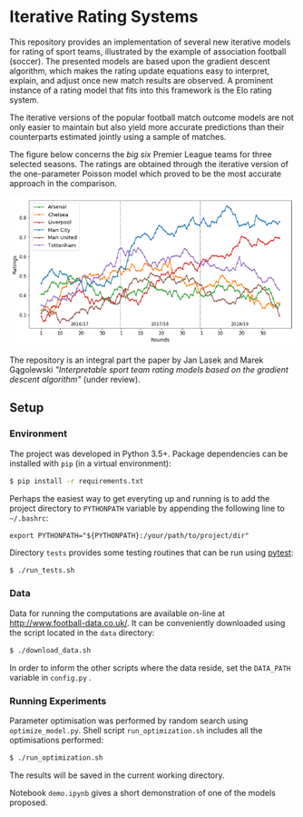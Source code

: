 # Iterative Rating Systems

This repository provides an implementation of several new iterative models for rating of sport teams, illustrated by the example of association football (soccer). The presented models are based upon the gradient descent algorithm, which makes the rating update equations easy to interpret, explain, and adjust once new match results are observed. A prominent instance of a rating model that fits into this framework is the Elo rating system.

The iterative versions of the popular football match outcome models are not only easier to maintain but also yield more accurate predictions than their counterparts estimated jointly using a sample of matches.

The figure below concerns the *big six* Premier League teams for three selected seasons. The ratings are obtained through the iterative version of the one-parameter Poisson model which proved to be the most accurate approach in the comparison.

![big six](https://github.com/janekl/iterative-rating-systems/blob/master/misc/big_six_ratings.png?raw=true)

The repository is an integral part the paper by Jan Lasek and Marek Gągolewski *"Interpretable sport team rating models based on the gradient descent algorithm"* (under review).

## Setup

### Environment

The project was developed in Python 3.5+. Package dependencies can be installed with `pip` (in a virtual environment):

```bash
$ pip install -r requirements.txt
```

Perhaps the easiest way to get everyting up and running is to add the project directory to `PYTHONPATH` variable by appending the following line to `~/.bashrc`:

```
export PYTHONPATH="${PYTHONPATH}:/your/path/to/project/dir"
```

Directory `tests` provides some testing routines that can be run using [pytest](https://docs.pytest.org/en/stable/):
```bash
$ ./run_tests.sh
```

### Data

Data for running the computations are available on-line at http://www.football-data.co.uk/. It can be conveniently downloaded using the script located in the `data` directory:

```bash
$ ./download_data.sh
```

In order to inform the other scripts where the data reside, set the  `DATA_PATH` variable in `config.py` .

### Running Experiments

Parameter optimisation was performed by random search using `optimize_model.py`. Shell script `run_optimization.sh` includes all the optimisations performed:

```bash
$ ./run_optimization.sh
```

The results will be saved in the current working directory.

Notebook `demo.ipynb` gives a short demonstration of one of the models proposed.
